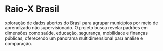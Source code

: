 # Raio-X Brasil
xploração de dados abertos do Brasil para agrupar municípios por meio de aprendizado não supervisionado. O projeto busca revelar padrões em dimensões como saúde, educação, segurança, mobilidade e finanças públicas, oferecendo um panorama multidimensional para análise e comparação.
